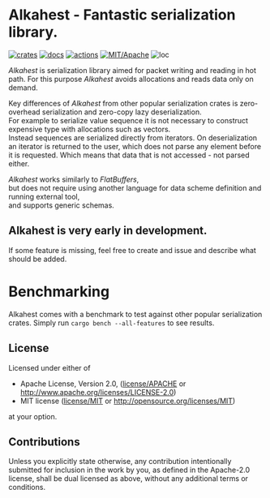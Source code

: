 # Alkahest - Fantastic serialization library.

[![crates](https://img.shields.io/crates/v/alkahest.svg?style=for-the-badge&label=alkahest)](https://crates.io/crates/alkahest)
[![docs](https://img.shields.io/badge/docs.rs-alkahest-66c2a5?style=for-the-badge&labelColor=555555&logoColor=white)](https://docs.rs/alkahest)
[![actions](https://img.shields.io/github/workflow/status/zakarumych/alkahest/badge/master?style=for-the-badge)](https://github.com/zakarumych/alkahest/actions?query=workflow%3ARust)
[![MIT/Apache](https://img.shields.io/badge/license-MIT%2FApache-blue.svg?style=for-the-badge)](COPYING)
![loc](https://img.shields.io/tokei/lines/github/zakarumych/alkahest?style=for-the-badge)

*Alkahest* is serialization library aimed for packet writing and reading in hot path.
For this purpose *Alkahest* avoids allocations and reads data only on demand.

Key differences of *Alkahest* from other popular serialization crates is zero-overhead serialization and zero-copy lazy deserialization.\
For example to serialize value sequence it is not necessary to construct expensive type with allocations such as vectors.\
Instead sequences are serialized directly from iterators. On deserialization an iterator is returned to the user, which does not parse any element before it is requested.
Which means that data that is not accessed - not parsed either.

*Alkahest* works similarly to *FlatBuffers*,\
but does not require using another language for data scheme definition and running external tool,\
and supports generic schemas.

## Alkahest is very early in development.

If some feature is missing, feel free to create and issue and describe what should be added.

# Benchmarking

Alkahest comes with a benchmark to test against other popular serialization crates.
Simply run `cargo bench --all-features` to see results.

## License

Licensed under either of

* Apache License, Version 2.0, ([license/APACHE](license/APACHE) or http://www.apache.org/licenses/LICENSE-2.0)
* MIT license ([license/MIT](license/MIT) or http://opensource.org/licenses/MIT)

at your option.

## Contributions

Unless you explicitly state otherwise, any contribution intentionally submitted for inclusion in the work by you, as defined in the Apache-2.0 license, shall be dual licensed as above, without any additional terms or conditions.
